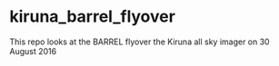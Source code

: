 # kiruna_barrel_flyover
This repo looks at the BARREL flyover the Kiruna all sky imager on 30 August 2016
